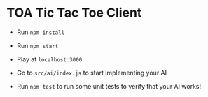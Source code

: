 # TOA Tic Tac Toe Client


- Run `npm install`
- Run `npm start`

- Play at `localhost:3000`

- Go to `src/ai/index.js` to start implementing your AI
- Run `npm test` to run some unit tests to verify that your AI works!
